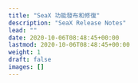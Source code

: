 ```yaml
---
title: "SeaX 功能發布和修復"
description: "SeaX Release Notes"
lead: ""
date: 2020-10-06T08:48:45+00:00
lastmod: 2020-10-06T08:48:45+00:00
weight: 1
draft: false
images: []
---
```

